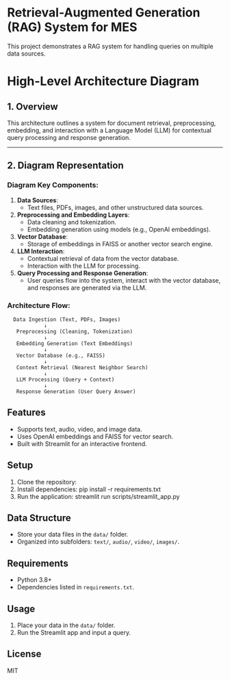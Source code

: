 # Retrieval-Augmented Generation (RAG) System for MES

This project demonstrates a RAG system for handling queries on multiple data sources.

# High-Level Architecture Diagram

## 1. Overview
This architecture outlines a system for document retrieval, preprocessing, embedding, and interaction with a Language Model (LLM) for contextual query processing and response generation.

---

## 2. Diagram Representation

### Diagram Key Components:
1. **Data Sources**: 
   - Text files, PDFs, images, and other unstructured data sources.
2. **Preprocessing and Embedding Layers**:
   - Data cleaning and tokenization.
   - Embedding generation using models (e.g., OpenAI embeddings).
3. **Vector Database**:
   - Storage of embeddings in FAISS or another vector search engine.
4. **LLM Interaction**:
   - Contextual retrieval of data from the vector database.
   - Interaction with the LLM for processing.
5. **Query Processing and Response Generation**:
   - User queries flow into the system, interact with the vector database, and responses are generated via the LLM.

### Architecture Flow:
```plaintext
  Data Ingestion (Text, PDFs, Images) 
            ↓
   Preprocessing (Cleaning, Tokenization)
            ↓
   Embedding Generation (Text Embeddings)
            ↓
   Vector Database (e.g., FAISS)
            ↓
   Context Retrieval (Nearest Neighbor Search)
            ↓
   LLM Processing (Query + Context)
            ↓
   Response Generation (User Query Answer)

```


## Features
- Supports text, audio, video, and image data.
- Uses OpenAI embeddings and FAISS for vector search.
- Built with Streamlit for an interactive frontend.

## Setup
1. Clone the repository:
2. Install dependencies:
pip install -r requirements.txt
3. Run the application:
streamlit run scripts/streamlit_app.py
## Data Structure
- Store your data files in the `data/` folder.
- Organized into subfolders: `text/`, `audio/`, `video/`, `images/`.

## Requirements
- Python 3.8+
- Dependencies listed in `requirements.txt`.

## Usage
1. Place your data in the `data/` folder.
2. Run the Streamlit app and input a query.

## License
MIT
